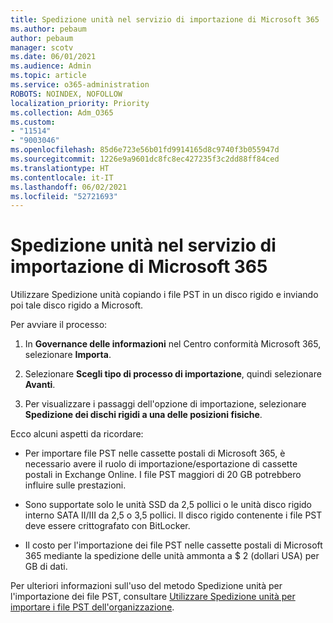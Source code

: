 ```yaml
---
title: Spedizione unità nel servizio di importazione di Microsoft 365
ms.author: pebaum
author: pebaum
manager: scotv
ms.date: 06/01/2021
ms.audience: Admin
ms.topic: article
ms.service: o365-administration
ROBOTS: NOINDEX, NOFOLLOW
localization_priority: Priority
ms.collection: Adm_O365
ms.custom:
- "11514"
- "9003046"
ms.openlocfilehash: 85d6e723e56b01fd9914165d8c9740f3b055947d
ms.sourcegitcommit: 1226e9a9601dc8fc8ec427235f3c2dd88ff84ced
ms.translationtype: HT
ms.contentlocale: it-IT
ms.lasthandoff: 06/02/2021
ms.locfileid: "52721693"
---
```

# <a name="drive-shipping-in-the-microsoft-365-import-service"></a>Spedizione unità nel servizio di importazione di Microsoft 365

Utilizzare Spedizione unità copiando i file PST in un disco rigido e inviando poi tale disco rigido a Microsoft.

Per avviare il processo:

1. In **Governance delle informazioni** nel Centro conformità Microsoft 365, selezionare **Importa**.

1. Selezionare **Scegli tipo di processo di importazione**, quindi selezionare **Avanti**.

1. Per visualizzare i passaggi dell'opzione di importazione, selezionare **Spedizione dei dischi rigidi a una delle posizioni fisiche**.

Ecco alcuni aspetti da ricordare:

- Per importare file PST nelle cassette postali di Microsoft 365, è necessario avere il ruolo di importazione/esportazione di cassette postali in Exchange Online.
I file PST maggiori di 20 GB potrebbero influire sulle prestazioni.

- Sono supportate solo le unità SSD da 2,5 pollici o le unità disco rigido interno SATA II/III da 2,5 o 3,5 pollici.
Il disco rigido contenente i file PST deve essere crittografato con BitLocker.

- Il costo per l'importazione dei file PST nelle cassette postali di Microsoft 365 mediante la spedizione delle unità ammonta a $ 2 (dollari USA) per GB di dati.

Per ulteriori informazioni sull'uso del metodo Spedizione unità per l'importazione dei file PST, consultare [Utilizzare Spedizione unità per importare i file PST dell'organizzazione](/microsoft-365/compliance/use-drive-shipping-to-import-pst-files-to-office-365).